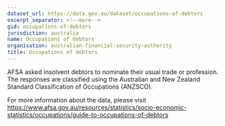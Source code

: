```yaml
---
dataset_url: https://data.gov.au/dataset/occupations-of-debtors
excerpt_separator: <!--more-->
gid: occupations-of-debtors
jurisdiction: australia
name: Occupations of debtors
organisation: australian-financial-security-authority
title: Occupations of debtors
---
```


AFSA asked insolvent debtors to nominate their usual trade or profession. The responses are classified using the Australian and New Zealand Standard Classification of Occupations (ANZSCO).

<!--more-->

For more information about the data, please visit https://www.afsa.gov.au/resources/statistics/socio-economic-statistics/occupations/guide-to-occupations-of-debtors